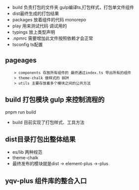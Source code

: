 - build 负责打包的文件夹 gulp编译ts,打包样式，打包单文件组件
- dist最终生成的打包结果
- packages 放着组件的代码 monorepo
- play 用来测试代码 调试用的
- typings 放上类型声明
- .npmrc 需要增加此文件按照依赖才会正常
- tsconfig ts配置

## pageages
		> components 存放所有组件的 最终通过index.ts 导出所有的组件
		> theme-chalk 做样式的 BEM 
		> utils 主要存放着多个模块之间的公共方法

## build 打包模块 gulp 来控制流程的
pnpm run build
- build 目前实现了打包样式、工具方法

## dist目录打包出整体结果
- es/lib 两种规范
- theme-chalk 
- 最终发布的模块就是dist -> element-plus ->-plus

## yqv-plus 组件库的整合入口
